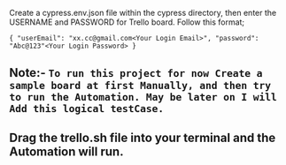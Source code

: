 Create a cypress.env.json file within the cypress directory, then enter the USERNAME and PASSWORD for Trello board. Follow this format;

`{
    "userEmail": "xx.cc@gmail.com<Your Login Email>",
    "password": "Abc@123"<Your Login Password>
}`

## Note:- `To run this project for now Create a sample board at first Manually, and then try to run the Automation. May be later on I will Add this logical testCase.`

## Drag the trello.sh file into your terminal and the Automation will run.
